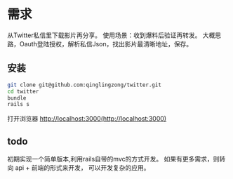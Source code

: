 # 需求

从Twitter私信里下载影片再分享。
使用场景：收到爆料后验证再转发。
大概思路，Oauth登陆授权，解析私信Json，找出影片最清晰地址，保存。

## 安装

```bash
git clone git@github.com:qinglingzong/twitter.git
cd twitter
bundle
rails s
```

打开浏览器 <http://localhost:3000(http://localhost:3000)>

## todo

初期实现一个简单版本,利用rails自带的mvc的方式开发。
如果有更多需求，则转向 api + 前端的形式来开发， 可以开发复杂的应用。
